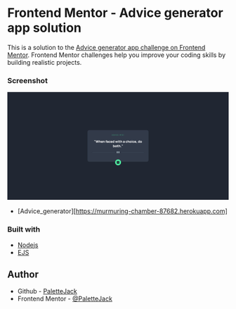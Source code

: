 # Frontend Mentor - Advice generator app solution

This is a solution to the [Advice generator app challenge on Frontend Mentor](https://www.frontendmentor.io/challenges/advice-generator-app-QdUG-13db). Frontend Mentor challenges help you improve your coding skills by building realistic projects.

### Screenshot

![](./screenshot.png)
- [Advice_generator][https://murmuring-chamber-87682.herokuapp.com]
### Built with

- [Nodejs](https://nodejs.org/en/)
- [EJS](https://ejs.co/)

## Author

- Github - [PaletteJack](https://github.com/PaletteJack)
- Frontend Mentor - [@PaletteJack](https://www.frontendmentor.io/profile/PaletteJack)
